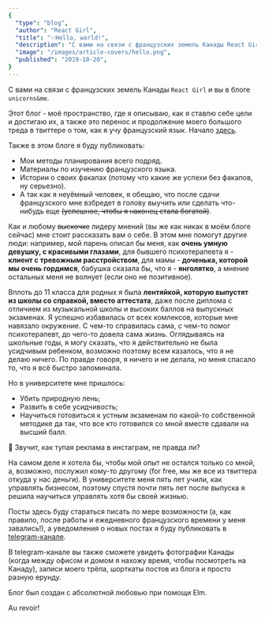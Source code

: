 ```yaml
---
{
  "type": "blog",
  "author": "React Girl",
  "title": "✨Hello, world!",
  "description": "C вами на связи с французских земель Канады React Girl и вы в блоге unicorns&me. Этот блог - моё пространство, где я описываю, как я ставлю себе цели и достигаю их, а также это перенос и продолжение моего большого треда в твиттере о том, как я учу французский язык.",
  "image": "/images/article-covers/hello.png",
  "published": "2019-10-20",
}
---
```


C вами на связи с французских земель Канады `React Girl` и вы в блоге `unicorns&me`.

Этот блог - моё пространство, где я описываю, как я ставлю себе цели и достигаю их, а также это перенос и продолжение моего большого треда в твиттере о том, как я учу французский язык. Начало [здесь](https://twitter.com/react_girl/status/1154015164884279296).

Также в этом блоге я буду публиковать:

- Мои методы планирования всего подряд.
- Материалы по изучению французского языка.
- Истории о своих факапах (потому что какие же успехи без факапов, ну серьезно).
- А так как я неуёмный человек, я обещаю, что после сдачи французского мне взбредет в голову выучить или сделать что-нибудь еще ~~(успешное, чтобы я наконец стала богатой)~~.

Как и любому ~~выскочке~~ лидеру мнений (вы же как никак в моём блоге сейчас) мне стоит рассказать вам о себе. В этом мне помогут другие люди: например, мой парень описал бы меня, как **очень умную девушку, с красивыми глазами**, для бывшего психотерапевта я - **клиент с тревожным расстройством**, для мамы - **доченька, которой мы очень гордимся**, бабушка сказала бы, что я - **янголятко**, а мнение остальных меня не волнует (если оно не позитивное).

Вплоть до 11 класса для родных я была **лентяйкой, которую выпустят из школы со справкой, вместо аттестата**, даже после диплома с отличием из музыкальной школы и высоких баллов на выпускных экзаменах. Я успешно избавилась от всех комлексов, которые мне навязало окружение. С чем-то справилась сама, с чем-то помог психотерапевт, до чего-то довела сама жизнь. Оглядываясь на школьные годы, я могу сказать, что я действительно не была усидчивым ребенком, возможно поэтому всем казалось, что я не делаю ничего. По правде говоря, я ничего и не делала, но меня спасало то, что я всё быстро запоминала.

Но в университете мне пришлось:

- Убить природную лень;
- Развить в себе усидчивость;
- Научиться готовиться к устным экзаменам по какой-то собственной методике да так, что все кто готовился со мной вместе сдавали на высший балл.

💞 Звучит, как тупая реклама в инстаграм, не правда ли?

На самом деле я хотела бы, чтобы мой опыт не остался только со мной, а, возможно, послужил кому-то другому (for free, мы же все из твиттера откуда у нас деньги). В университете меня пять лет учили, как управлять бизнесом, поэтому спустя почти пять лет после выпуска я решила научиться управлять хотя бы своей жизнью.

Посты здесь буду стараться писать по мере возможности (а, как правило, после работы и ежедневного французского времени у меня завались!), а уведомления о новых постах я буду публиковать в [telegram-канале](https://t.me/unicornsandme).

В telegram-канале вы также сможете увидеть фотографии Канады (когда между офисом и домом я нахожу время, чтобы посмотреть на Канаду), записи моего трёпа, шорткаты постов из блога и просто разную ерунду.

Блог был создан с абсолютной любовью при помощи Elm.

Au revoir!
